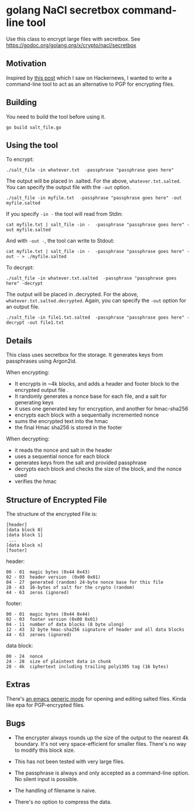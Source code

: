 # golang NaCl secretbox command-line tool

Use this class to encrypt large files with secretbox.
See https://godoc.org/golang.org/x/crypto/nacl/secretbox

## Motivation

Inspired by [this post](https://blog.gtank.cc/modern-alternatives-to-pgp/) which
I saw on Hackernews, I wanted to write a command-line tool to act as an
alternative to PGP for encrypting files.

## Building

You need to build the tool before using it.

```
go build salt_file.go

```

## Using the tool

To encrypt:

```
./salt_file -in whatever.txt  -passphrase "passphrase goes here"

```

The output will be placed in <filename>.salted.  For the above,
`whatever.txt.salted`. You can specify the output file with the `-out` option.

```
./salt_file -in myfile.txt  -passphrase "passphrase goes here" -out myfile.salted

```

If you specify `-in -` the tool will read from Stdin:

```
cat myfile.txt | salt_file -in -  -passphrase "passphrase goes here" -out myfile.salted

```

And with `-out -`, the tool can write to Stdout:

```
cat myfile.txt | salt_file -in -  -passphrase "passphrase goes here" -out - > ./myfile.salted

```


To decrypt:

```
./salt_file -in whatever.txt.salted  -passphrase "passphrase goes here" -decrypt

```

The output will be placed in <filename>.decrypted.  For the above,
`whatever.txt.salted.decrypted`. Again, you can specify the `-out` option for an
output file.

```
./salt_file -in file1.txt.salted  -passphrase "passphrase goes here" -decrypt -out file1.txt

```


## Details

This class uses secretbox for the storage.
It generates keys from passphrases using Argon2id.

When encrypting:

* It encrypts in ~4k blocks, and adds a header and footer block to the encrypted output file .
* It randomly generates a nonce base for each file, and a salt for generating keys
* it uses one generated key for encryption, and another for hmac-sha256
* encrypts each block with a sequentially incremented nonce
* sums the encrypted text into the hmac
* the final Hmac sha256 is stored in the footer

When decrypting:

* it reads the nonce and salt in the header
* uses a sequential nonce for each block
* generates keys from the salt and provided passphrase
* decrypts each block and checks the size of the block, and the nonce used
* verifies the hmac

## Structure of Encrypted File

The structure of the encrypted File is:

    [header]
    [data block 0]
    [data block 1]
     ...
    [data block n]
    [footer]

header:

    00 - 01  magic bytes (0x44 0x43)
    02 - 03  header version  (0x00 0x01)
    04 - 27  generated (random) 24-byte nonce base for this file
    28 - 43  16-bytes of salt for the crypto (random)
    44 - 63  zeros (ignored)

footer:

    00 - 01  magic bytes (0x44 0x44)
    02 - 03  footer version (0x00 0x01)
    04 - 11  number of data blocks (8 byte ulong)
    12 - 43  32 byte hmac-sha256 signature of header and all data blocks
    44 - 63  zeroes (ignored)

data block:

    00 - 24  nonce
    24 - 28  size of plaintext data in chunk
    28 - 4k  ciphertext including trailing poly1305 tag (16 bytes)


## Extras

There's [an emacs generic mode](./salted.el) for opening and editing salted files.
Kinda like epa for PGP-encrypted files.

## Bugs

* The encrypter always rounds up the size of the output to the nearest 4k
  boundary. It's not very space-efficient for smaller files. There's no way
  to modify this block size.

* This has not been tested with very large files.

* The passphrase is always and only accepted as a command-line option. No
  silent input is possible.

* The handling of filename is naive.

* There's no option to compress the data.
